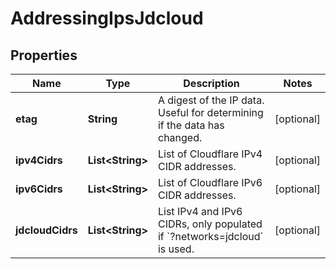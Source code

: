 

# AddressingIpsJdcloud


## Properties

| Name | Type | Description | Notes |
|------------ | ------------- | ------------- | -------------|
|**etag** | **String** | A digest of the IP data. Useful for determining if the data has changed. |  [optional] |
|**ipv4Cidrs** | **List&lt;String&gt;** | List of Cloudflare IPv4 CIDR addresses. |  [optional] |
|**ipv6Cidrs** | **List&lt;String&gt;** | List of Cloudflare IPv6 CIDR addresses. |  [optional] |
|**jdcloudCidrs** | **List&lt;String&gt;** | List IPv4 and IPv6 CIDRs, only populated if &#x60;?networks&#x3D;jdcloud&#x60; is used. |  [optional] |



